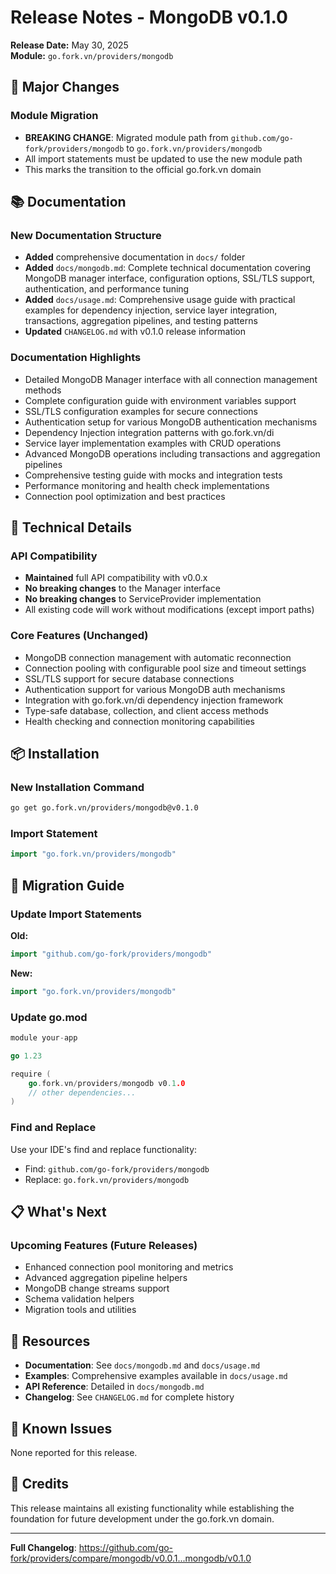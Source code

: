# Release Notes - MongoDB v0.1.0

**Release Date:** May 30, 2025  
**Module:** `go.fork.vn/providers/mongodb`

## 🚀 Major Changes

### Module Migration
- **BREAKING CHANGE**: Migrated module path from `github.com/go-fork/providers/mongodb` to `go.fork.vn/providers/mongodb`
- All import statements must be updated to use the new module path
- This marks the transition to the official go.fork.vn domain

## 📚 Documentation

### New Documentation Structure
- **Added** comprehensive documentation in `docs/` folder
- **Added** `docs/mongodb.md`: Complete technical documentation covering MongoDB manager interface, configuration options, SSL/TLS support, authentication, and performance tuning
- **Added** `docs/usage.md`: Comprehensive usage guide with practical examples for dependency injection, service layer integration, transactions, aggregation pipelines, and testing patterns
- **Updated** `CHANGELOG.md` with v0.1.0 release information

### Documentation Highlights
- Detailed MongoDB Manager interface with all connection management methods
- Complete configuration guide with environment variables support
- SSL/TLS configuration examples for secure connections
- Authentication setup for various MongoDB authentication mechanisms
- Dependency Injection integration patterns with go.fork.vn/di
- Service layer implementation examples with CRUD operations
- Advanced MongoDB operations including transactions and aggregation pipelines
- Comprehensive testing guide with mocks and integration tests
- Performance monitoring and health check implementations
- Connection pool optimization and best practices

## 🔧 Technical Details

### API Compatibility
- **Maintained** full API compatibility with v0.0.x
- **No breaking changes** to the Manager interface
- **No breaking changes** to ServiceProvider implementation
- All existing code will work without modifications (except import paths)

### Core Features (Unchanged)
- MongoDB connection management with automatic reconnection
- Connection pooling with configurable pool size and timeout settings
- SSL/TLS support for secure database connections
- Authentication support for various MongoDB auth mechanisms
- Integration with go.fork.vn/di dependency injection framework
- Type-safe database, collection, and client access methods
- Health checking and connection monitoring capabilities

## 📦 Installation

### New Installation Command
```bash
go get go.fork.vn/providers/mongodb@v0.1.0
```

### Import Statement
```go
import "go.fork.vn/providers/mongodb"
```

## 🔄 Migration Guide

### Update Import Statements
**Old:**
```go
import "github.com/go-fork/providers/mongodb"
```

**New:**
```go
import "go.fork.vn/providers/mongodb"
```

### Update go.mod
```go
module your-app

go 1.23

require (
    go.fork.vn/providers/mongodb v0.1.0
    // other dependencies...
)
```

### Find and Replace
Use your IDE's find and replace functionality:
- Find: `github.com/go-fork/providers/mongodb`
- Replace: `go.fork.vn/providers/mongodb`

## 📋 What's Next

### Upcoming Features (Future Releases)
- Enhanced connection pool monitoring and metrics
- Advanced aggregation pipeline helpers
- MongoDB change streams support
- Schema validation helpers
- Migration tools and utilities

## 🔗 Resources

- **Documentation**: See `docs/mongodb.md` and `docs/usage.md`
- **Examples**: Comprehensive examples available in `docs/usage.md`
- **API Reference**: Detailed in `docs/mongodb.md`
- **Changelog**: See `CHANGELOG.md` for complete history

## 🐛 Known Issues

None reported for this release.

## 🙏 Credits

This release maintains all existing functionality while establishing the foundation for future development under the go.fork.vn domain.

---

**Full Changelog**: https://github.com/go-fork/providers/compare/mongodb/v0.0.1...mongodb/v0.1.0
